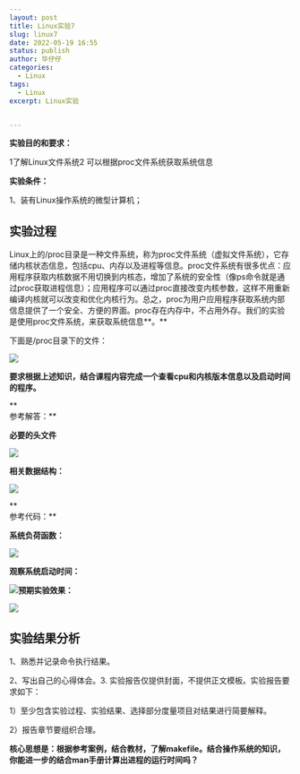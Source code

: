 ```yaml
---
layout: post
title: Linux实验7
slug: linux7
date: 2022-05-19 16:55
status: publish
author: 华仔仔
categories: 
  - Linux
tags: 
  - Linux
excerpt: Linux实验


---
```




**实验目的和要求：**

1了解Linux文件系统2 可以根据proc文件系统获取系统信息

**实验条件：**

1、装有Linux操作系统的微型计算机；

## 实验过程

Linux上的/proc目录是一种文件系统，称为proc文件系统（虚拟文件系统），它存储内核状态信息，包括cpu、内存以及进程等信息。proc文件系统有很多优点：应用程序获取内核数据不用切换到内核态，增加了系统的安全性（像ps命令就是通过proc获取进程信息）；应用程序可以通过proc直接改变内核参数，这样不用重新编译内核就可以改变和优化内核行为。总之，proc为用户应用程序获取系统内部信息提供了一个安全、方便的界面。proc存在内存中，不占用外存。我们的实验是使用proc文件系统，来获取系统信息**。**

下面是/proc目录下的文件：

![](images/e6fd3531e42dc69feca833abe883f079.png)

**要求根据上述知识，结合课程内容完成一个查看cpu和内核版本信息以及启动时间的程序。**

**  
参考解答：**

**必要的头文件**

![](images/e41f32c3b67ee1d2ac4cb2939bcb0591.png)

**相关数据结构：**

![](images/2cd0dcb0770fef09d5e7e07a5b7658bc.png)

**  
参考代码：**

**系统负荷函数：**

![](images/1243d1c5ea3d48a54f520191212df50c.png)

**观察系统启动时间：**

![](images/52f3c52d2ab73e57ae30b7a4adb513e7.png)**预期实验效果：**

![](images/8812f164dbf6f223a14472238b3e401e.png)

## 实验结果分析

1、熟悉并记录命令执行结果。

2、写出自己的心得体会。3. 实验报告仅提供封面，不提供正文模板。实验报告要求如下：

1）至少包含实验过程、实验结果、选择部分度量项目对结果进行简要解释。

2）报告章节要组织合理。

**核心思想是：根据参考案例，结合教材，了解makefile。结合操作系统的知识，你能进一步的结合man手册计算出进程的运行时间吗？**
